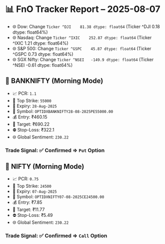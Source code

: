 # 📊 FnO Tracker Report – 2025-08-07
- 🌐 Dow: Change `Ticker
^DJI    81.38
dtype: float64` (Ticker
^DJI    0.18
dtype: float64%)
- 🌐 Nasdaq: Change `Ticker
^IXIC    252.87
dtype: float64` (Ticker
^IXIC    1.21
dtype: float64%)
- 🌐 S&P 500: Change `Ticker
^GSPC    45.87
dtype: float64` (Ticker
^GSPC    0.73
dtype: float64%)
- 🌐 SGX Nifty: Change `Ticker
^NSEI   -149.9
dtype: float64` (Ticker
^NSEI   -0.61
dtype: float64%)
## 📘 BANKNIFTY (Morning Mode)
- 📈 PCR: `1.1`
- 🔢 Top Strike: `55000`
- 📆 Expiry: `28-Aug-2025`
- 🎫 Symbol: `OPTIDXBANKNIFTY28-08-2025PE55000.00`
- 💰 Entry: ₹460.15
- 🎯 Target: ₹690.22
- ⛔ Stop-Loss: ₹322.1
- 🌐 Global Sentiment: `230.22`
### Trade Signal: ✅ Confirmed ⇒ `Put` Option
## 📘 NIFTY (Morning Mode)
- 📈 PCR: `0.75`
- 🔢 Top Strike: `24500`
- 📆 Expiry: `07-Aug-2025`
- 🎫 Symbol: `OPTIDXNIFTY07-08-2025CE24500.00`
- 💰 Entry: ₹7.85
- 🎯 Target: ₹11.77
- ⛔ Stop-Loss: ₹5.49
- 🌐 Global Sentiment: `230.22`
### Trade Signal: ✅ Confirmed ⇒ `Call` Option